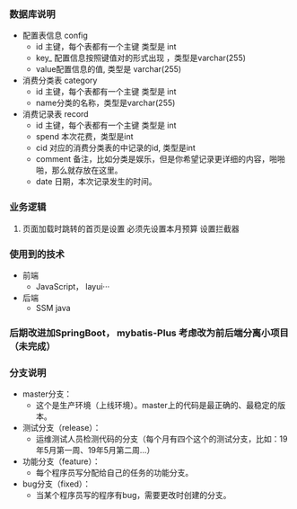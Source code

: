 ### 数据库说明
- 配置表信息 config
  - id 主键，每个表都有一个主键 类型是 int
  - key_ 配置信息按照键值对的形式出现 ，类型是varchar(255)
  - value配置信息的值, 类型是 varchar(255)
- 消费分类表 category
  - id 主键，每个表都有一个主键 类型是 int
  - name分类的名称，类型是varchar(255)
- 消费记录表 record
  - id 主键，每个表都有一个主键 类型是 int
  - spend 本次花费，类型是int
  - cid 对应的消费分类表的中记录的id, 类型是int
  - comment 备注，比如分类是娱乐，但是你希望记录更详细的内容，啪啪啪，那么就存放在这里。
  - date 日期，本次记录发生的时间。
### 业务逻辑
1. 页面加载时跳转的首页是设置
    必须先设置本月预算 设置拦截器
### 使用到的技术
- 前端
  - JavaScript， layui···
- 后端
  - SSM java
### 后期改进加SpringBoot， mybatis-Plus 考虑改为前后端分离小项目（未完成）

### 分支说明
- master分支：
  - 这个是生产环境（上线环境）。master上的代码是最正确的、最稳定的版本。
- 测试分支（release）：
  - 运维测试人员检测代码的分支（每个月有四个这个的测试分支，比如：19年5月第一周、19年5月第二周…）
- 功能分支（feature）：
  - 每个程序员写分配给自己的任务的功能分支。
- bug分支（fixed）：
  - 当某个程序员写的程序有bug，需要更改时创建的分支。

